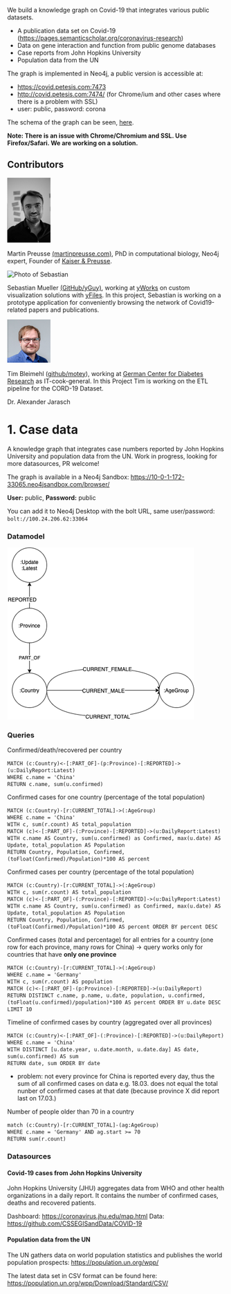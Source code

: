 We build a knowledge graph on Covid-19 that integrates various public datasets.

- A publication data set on Covid-19 (https://pages.semanticscholar.org/coronavirus-research)
- Data on gene interaction and function from public genome databases
- Case reports from John Hopkins University
- Population data from the UN

The graph is implemented in Neo4j, a public version is accessible at:

- https://covid.petesis.com:7473
- http://covid.petesis.com:7474/ (for Chrome/ium and other cases where there is a problem with SSL)
- user: public, password: corona

The schema of the graph can be seen, [here](https://www.yworks.com/yed-live/?file=https://gist.githubusercontent.com/yGuy/27c2412bbf0724464c396fe2dc2a6851/raw/1bbd411619478ba1d500cea079de4d25ce947707/CovidGraphSchemaCleaned). 

**Note: There is an issue with Chrome/Chromium and SSL. Use Firefox/Safari. We are working on a solution.**


## Contributors

<img src="martin.jpg" width="100">
 
Martin Preusse [(martinpreusse.com)](https://martinpreusse.com), PhD in computational biology, Neo4j expert, Founder of [Kaiser & Preusse](https://kaiser-preusse.com).

 
![Photo of Sebastian](https://avatars2.githubusercontent.com/u/2486305?v=4&s=96) 
 
Sebastian Mueller [(GitHub/yGuy)](https://github.com/yguy), working at [yWorks](https://yworks.com) on custom visualization solutions with [yFiles](https://www.yworks.com/yfiles). In this project, Sebastian is working on a prototype application for conveniently browsing the network of Covid19-related papers and publications.


<img src="tim.jpg" width="100">

Tim Bleimehl ([github/motey](https://github.com/motey)), working at [German Center for Diabetes Research](https://www.dzd-ev.de) as IT-cook-general.
In this Project Tim is working on the ETL pipeline for the CORD-19 Dataset.


Dr. Alexander Jarasch






# 1. Case data

A knowledge graph that integrates case numbers reported by John Hopkins University and population data from the UN. Work in progress, looking for more datasources, PR welcome!

The graph is available in a Neo4j Sandbox: https://10-0-1-172-33065.neo4jsandbox.com/browser/

**User:** public, **Password:** public

You can add it to Neo4j Desktop with the bolt URL, same user/password: `bolt://100.24.206.62:33064`

### Datamodel 
![Data Model](datamodel.png)

### Queries

Confirmed/death/recovered per country

```cypher
MATCH (c:Country)<-[:PART_OF]-(p:Province)-[:REPORTED]->(u:DailyReport:Latest)
WHERE c.name = 'China'
RETURN c.name, sum(u.confirmed)
```

Confirmed cases for one country (percentage of the total population)

```cypher
MATCH (c:Country)-[r:CURRENT_TOTAL]->(:AgeGroup)
WHERE c.name = 'China'
WITH c, sum(r.count) AS total_population
MATCH (c)<-[:PART_OF]-(:Province)-[:REPORTED]->(u:DailyReport:Latest)
WITH c.name AS Country, sum(u.confirmed) as Confirmed, max(u.date) AS Update, total_population AS Population
RETURN Country, Population, Confirmed, (toFloat(Confirmed)/Population)*100 AS percent
```


Confirmed cases per country (percentage of the total population)

```cypher
MATCH (c:Country)-[r:CURRENT_TOTAL]->(:AgeGroup)
WITH c, sum(r.count) AS total_population
MATCH (c)<-[:PART_OF]-(:Province)-[:REPORTED]->(u:DailyReport:Latest)
WITH c.name AS Country, sum(u.confirmed) as Confirmed, max(u.date) AS Update, total_population AS Population
RETURN Country, Population, Confirmed, (toFloat(Confirmed)/Population)*100 AS percent ORDER BY percent DESC
```

Confirmed cases (total and percentage) for all entries for a country (one row for each province, many rows for China) -> query works only for countries that have **only one province**

```cypher
MATCH (c:Country)-[r:CURRENT_TOTAL]->(:AgeGroup)
WHERE c.name = 'Germany'
WITH c, sum(r.count) AS population
MATCH (c)<-[:PART_OF]-(p:Province)-[:REPORTED]->(u:DailyReport)
RETURN DISTINCT c.name, p.name, u.date, population, u.confirmed, (toFloat(u.confirmed)/population)*100 AS percent ORDER BY u.date DESC LIMIT 10
```

Timeline of confirmed cases by country (aggregated over all provinces)

```cypher
MATCH (c:Country)<-[:PART_OF]-(:Province)-[:REPORTED]->(u:DailyReport)
WHERE c.name = 'China'
WITH DISTINCT [u.date.year, u.date.month, u.date.day] AS date, sum(u.confirmed) AS sum
RETURN date, sum ORDER BY date
```

- problem: not every province for China is reported every day, thus the sum of all confirmed cases on data e.g. 18.03. does not equal the total nunber of confirmed cases at that date (because province X did report last on 17.03.) 

Number of people older than 70 in a country

```cypher
match (c:Country)-[r:CURRENT_TOTAL]-(ag:AgeGroup)
WHERE c.name = 'Germany' AND ag.start >= 70
RETURN sum(r.count)
```

### Datasources

#### Covid-19 cases from John Hopkins University

John Hopkins University (JHU) aggregates data from WHO and other health organizations in a daily report. It contains the number of confirmed cases, deaths and recovered patients.

Dashboard: https://coronavirus.jhu.edu/map.html
Data: https://github.com/CSSEGISandData/COVID-19

#### Population data from the UN

The UN gathers data on world population statistics and publishes the world population prospects: https://population.un.org/wpp/

The latest data set in CSV format can be found here: https://population.un.org/wpp/Download/Standard/CSV/

